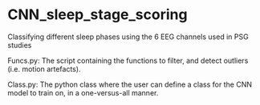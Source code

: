 # CNN_sleep_stage_scoring
Classifying different sleep phases using the 6 EEG channels used in PSG studies 

Funcs.py: The script containing the functions to filter, and detect outliers (i.e. motion artefacts).

Class.py: The python class where the user can define a class for the CNN model to train on, in a one-versus-all manner. 
